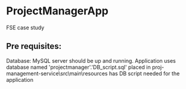 # ProjectManagerApp
FSE case study

## Pre requisites:
Database:
MySQL server should be up and running. 
Application uses database named 'projectmanager'.'DB_script.sql' placed in proj-management-service\src\main\resources has DB script needed for the application
